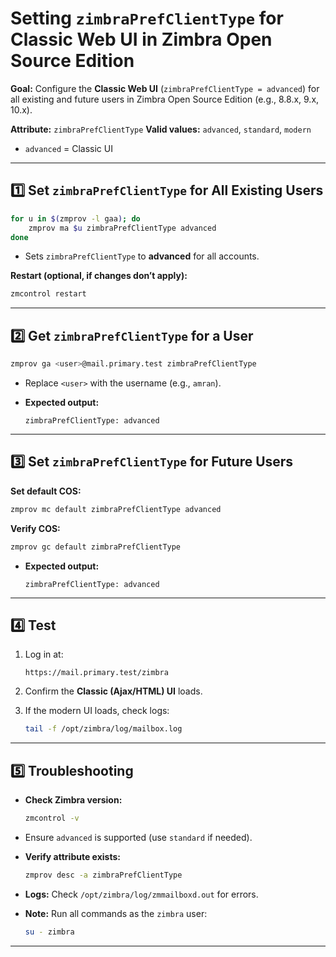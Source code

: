 # Setting `zimbraPrefClientType` for Classic Web UI in Zimbra Open Source Edition

**Goal:** Configure the **Classic Web UI** (`zimbraPrefClientType = advanced`) for all existing and future users in Zimbra Open Source Edition (e.g., 8.8.x, 9.x, 10.x).

**Attribute:** `zimbraPrefClientType`
**Valid values:** `advanced`, `standard`, `modern`

* `advanced` = Classic UI

---

## 1️⃣ Set `zimbraPrefClientType` for All Existing Users

```bash
for u in $(zmprov -l gaa); do
    zmprov ma $u zimbraPrefClientType advanced
done
```

* Sets `zimbraPrefClientType` to **advanced** for all accounts.

**Restart (optional, if changes don’t apply):**

```bash
zmcontrol restart
```

---

## 2️⃣ Get `zimbraPrefClientType` for a User

```bash
zmprov ga <user>@mail.primary.test zimbraPrefClientType
```

* Replace `<user>` with the username (e.g., `amran`).
* **Expected output:**

  ```
  zimbraPrefClientType: advanced
  ```

---

## 3️⃣ Set `zimbraPrefClientType` for Future Users

**Set default COS:**

```bash
zmprov mc default zimbraPrefClientType advanced
```

**Verify COS:**

```bash
zmprov gc default zimbraPrefClientType
```

* **Expected output:**

  ```
  zimbraPrefClientType: advanced
  ```

---

## 4️⃣ Test

1. Log in at:

   ```
   https://mail.primary.test/zimbra
   ```
2. Confirm the **Classic (Ajax/HTML) UI** loads.
3. If the modern UI loads, check logs:

   ```bash
   tail -f /opt/zimbra/log/mailbox.log
   ```

---

## 5️⃣ Troubleshooting

* **Check Zimbra version:**

  ```bash
  zmcontrol -v
  ```
* Ensure `advanced` is supported (use `standard` if needed).
* **Verify attribute exists:**

  ```bash
  zmprov desc -a zimbraPrefClientType
  ```
* **Logs:** Check `/opt/zimbra/log/zmmailboxd.out` for errors.
* **Note:** Run all commands as the `zimbra` user:

  ```bash
  su - zimbra
  ```

---
